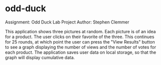 # odd-duck



Assignment: Odd Duck Lab Project
Author: Stephen Clemmer

This application shows three pictures at random. Each picture is of an idea for a product. The user clicks on their favorite of the three. This continues for 25 rounds, at which point the user can press the "View Results" button to see a graph displaying the number of views and the number of votes for each product. The application saves user data on local storage, so that the graph will display cumulative data. 
